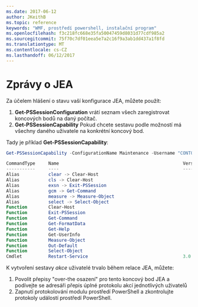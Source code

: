 ```yaml
---
ms.date: 2017-06-12
author: JKeithB
ms.topic: reference
keywords: "WMF, prostředí powershell, instalační program"
ms.openlocfilehash: f3c218fc668e35fa50047459d8031d77cdf985a2
ms.sourcegitcommit: 75f70c7df01eea5e7a2c16f9a3ab1dd437a1f8fd
ms.translationtype: MT
ms.contentlocale: cs-CZ
ms.lasthandoff: 06/12/2017
---
```

# <a name="reporting-on-jea"></a>Zprávy o JEA
Za účelem hlášení o stavu vaší konfigurace JEA, můžete použít:
1.  **Get-PSSessionConfiguration** vrátí seznam všech zaregistrovat koncových bodů na daný počítač.
2.  **Get-PSSessionCapability** Pokud chcete sestavu podle možností má všechny daného uživatele na konkrétní koncový bod.

Tady je příklad **Get-PSSessionCapability**:
```powershell
Get-PSSessionCapability -ConfigurationName Maintenance -Username "CONTOSO\JohnDoe"

CommandType     Name                                               Version    Source           
-----------     ----                                               -------    ------           
Alias           clear -> Clear-Host                                                            
Alias           cls -> Clear-Host                                                              
Alias           exsn -> Exit-PSSession                                                         
Alias           gcm -> Get-Command                                                             
Alias           measure -> Measure-Object                                                      
Alias           select -> Select-Object                                                        
Function        Clear-Host                                                                     
Function        Exit-PSSession                                                                 
Function        Get-Command                                                                    
Function        Get-FormatData                                                                 
Function        Get-Help                                                                       
Function        Get-UserInfo                                                                   
Function        Measure-Object                                                                 
Function        Out-Default                                                                    
Function        Select-Object                                                                  
Cmdlet          Restart-Service                                    3.0.0.0 Microsof...


```

K vytvoření sestavy _akce_ uživatelé trvalo během relace JEA, můžete:
1. Povolit přepisy "over-the osazení" pro tento koncový bod JEA a podívejte se adresáři přepis úplné protokolu akcí jednotlivých uživatelů
2. Zapnutí protokolování modulu prostředí PowerShell a zkontrolujte protokoly událostí prostředí PowerShell.


